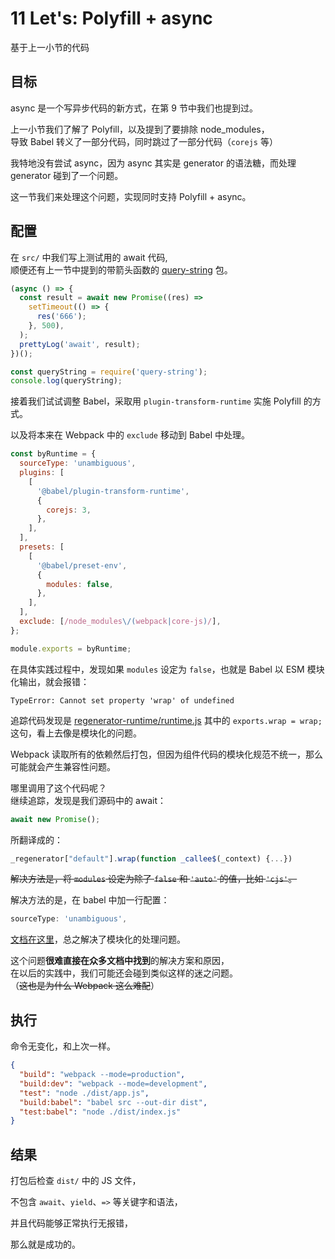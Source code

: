 # 11 Let's: Polyfill + async

基于上一小节的代码

## 目标

async 是一个写异步代码的新方式，在第 9 节中我们也提到过。

上一小节我们了解了 Polyfill，以及提到了要排除 node_modules，  
导致 Babel 转义了一部分代码，同时跳过了一部分代码（`corejs` 等）

我特地没有尝试 async，因为 async 其实是 generator 的语法糖，而处理 generator 碰到了一个问题。

这一节我们来处理这个问题，实现同时支持 Polyfill + async。

## 配置

在 `src/` 中我们写上测试用的 await 代码,  
顺便还有上一节中提到的带箭头函数的 [query-string](https://unpkg.com/query-string) 包。

```js
(async () => {
  const result = await new Promise((res) =>
    setTimeout(() => {
      res('666');
    }, 500),
  );
  prettyLog('await', result);
})();

const queryString = require('query-string');
console.log(queryString);
```

接着我们试试调整 Babel，采取用 `plugin-transform-runtime` 实施 Polyfill 的方式。

以及将本来在 Webpack 中的 `exclude` 移动到 Babel 中处理。

```js
const byRuntime = {
  sourceType: 'unambiguous',
  plugins: [
    [
      '@babel/plugin-transform-runtime',
      {
        corejs: 3,
      },
    ],
  ],
  presets: [
    [
      '@babel/preset-env',
      {
        modules: false,
      },
    ],
  ],
  exclude: [/node_modules\/(webpack|core-js)/],
};

module.exports = byRuntime;
```

在具体实践过程中，发现如果 `modules` 设定为 `false`，也就是 Babel 以 ESM 模块化输出，就会报错：

`TypeError: Cannot set property 'wrap' of undefined`

追踪代码发现是 [regenerator-runtime/runtime.js](https://github.com/facebook/regenerator/blob/master/packages/regenerator-runtime/runtime.js) 其中的 `exports.wrap = wrap;` 这句，看上去像是模块化的问题。

Webpack 读取所有的依赖然后打包，但因为组件代码的模块化规范不统一，那么可能就会产生兼容性问题。

哪里调用了这个代码呢？  
继续追踪，发现是我们源码中的 await：

```js
await new Promise();
```

所翻译成的：

```js
_regenerator["default"].wrap(function _callee$(_context) {...})
```

~~解决方法是，将 `modules` 设定为除了 `false` 和 `'auto'` 的值，比如 `'cjs'`。~~

解决方法的是，在 babel 中加一行配置：

```js
sourceType: 'unambiguous',
```

[文档在这里](https://babeljs.io/docs/en/options#sourcetype)，总之解决了模块化的处理问题。

这个问题**很难直接在众多文档中找到**的解决方案和原因，  
在以后的实践中，我们可能还会碰到类似这样的迷之问题。  
（~~这也是为什么 Webpack 这么难配~~）

## 执行

命令无变化，和上次一样。

```json
{
  "build": "webpack --mode=production",
  "build:dev": "webpack --mode=development",
  "test": "node ./dist/app.js",
  "build:babel": "babel src --out-dir dist",
  "test:babel": "node ./dist/index.js"
}
```

## 结果

打包后检查 `dist/` 中的 JS 文件，

不包含 `await`、`yield`、`=>` 等关键字和语法，

并且代码能够正常执行无报错，

那么就是成功的。
